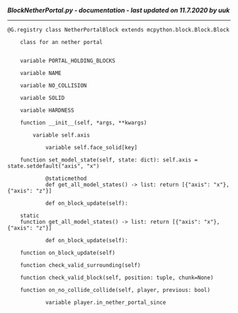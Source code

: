 ***BlockNetherPortal.py - documentation - last updated on 11.7.2020 by uuk***
___

    @G.registry class NetherPortalBlock extends mcpython.block.Block.Block
        
        class for an nether portal


        variable PORTAL_HOLDING_BLOCKS

        variable NAME

        variable NO_COLLISION

        variable SOLID

        variable HARDNESS

        function __init__(self, *args, **kwargs)

            variable self.axis

                variable self.face_solid[key]

        function set_model_state(self, state: dict): self.axis = state.setdefault("axis", "x")
                
                @staticmethod
                def get_all_model_states() -> list: return [{"axis": "x"}, {"axis": "z"}]
                
                def on_block_update(self):

        static
        function get_all_model_states() -> list: return [{"axis": "x"}, {"axis": "z"}]
                
                def on_block_update(self):

        function on_block_update(self)

        function check_valid_surrounding(self)

        function check_valid_block(self, position: tuple, chunk=None)

        function on_no_collide_collide(self, player, previous: bool)

                variable player.in_nether_portal_since